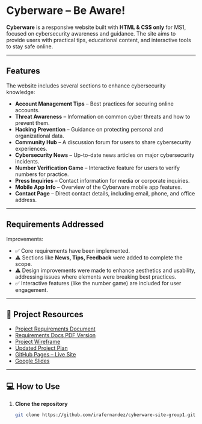 # Cyberware – Be Aware!  

**Cyberware** is a responsive website built with **HTML & CSS only** for MS1, focused on cybersecurity awareness and guidance. The site aims to provide users with practical tips, educational content, and interactive tools to stay safe online.

---

##  Features

The website includes several sections to enhance cybersecurity knowledge:

- **Account Management Tips** – Best practices for securing online accounts.  
- **Threat Awareness** – Information on common cyber threats and how to prevent them.  
- **Hacking Prevention** – Guidance on protecting personal and organizational data.  
- **Community Hub** – A discussion forum for users to share cybersecurity experiences.  
- **Cybersecurity News** – Up-to-date news articles on major cybersecurity incidents.  
- **Number Verification Game** – Interactive feature for users to verify numbers for practice.  
- **Press Inquiries** – Contact information for media or corporate inquiries.  
- **Mobile App Info** – Overview of the Cyberware mobile app features.  
- **Contact Page** – Direct contact details, including email, phone, and office address.

---

##  Requirements Addressed

Improvements:  
- ✅ Core requirements have been implemented.  
- ⚠️ Sections like **News, Tips, Feedback** were added to complete the scope.  
- ⚠️ Design improvements were made to enhance aesthetics and usability, addressing issues where elements were breaking best practices.  
- ✅ Interactive features (like the number game) are included for user engagement.  

---

## 📂 Project Resources

- [Project Requirements Document](https://docs.google.com/document/d/1b5YzSub_7prcHJglPcaWfGlTA-dnl21rVAI7yqoyYZI/edit?tab=t.0#heading=h.c5rb2h1vy80b)
- [Requirements Docs PDF Version](https://drive.google.com/file/d/1v1sGwbtQFZ1HkLcqd600LZnJURkiINWh/view?usp=drive_link)
- [Project Wireframe](https://app.moqups.com/l6F9mHaOxIySCm5dO2sxKgt2JHFgCfaM/view/page/aa4c7dde7)  
- [Updated Project Plan](https://docs.google.com/spreadsheets/d/1qsOMo-69kGqXebhjhPJhy-dsE7AL5YhDMsydsLwKsy8/edit?gid=2069078818#gid=2069078818)  
- [GitHub Pages – Live Site](https://github.com/irafernandez/cyberware-site-group1.git)  
- [Google Slides](https://docs.google.com/presentation/d/17qNFdhBjdxMp4kymVADnWPAHBq8zZ6l0z9hDDrePQ80/edit?slide=id.g348a1341a9f_0_886#slide=id.g348a1341a9f_0_886)  
---

## 💻 How to Use

1. **Clone the repository**  
   ```bash
   git clone https://github.com/irafernandez/cyberware-site-group1.git
